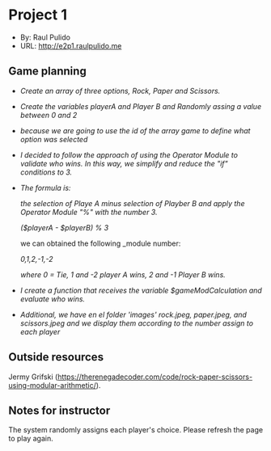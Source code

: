 # Project 1
+ By: Raul Pulido
+ URL: <http://e2p1.raulpulido.me>

## Game planning

+ _Create an array of three options, Rock, Paper and Scissors._
+ _Create the variables playerA and Player B and Randomly assing a value between 0 and 2_
+ _because we are going to use the id of the array game to define what option was selected_
+ _I decided to follow the approach of using the Operator Module to validate who wins. In this way, we simplify and reduce the "if" conditions to 3._
+ _The formula is:_
   
   _the selection of Playe A minus selection of Playber B and apply  the Operator Module "%" with the number 3._
    
  _($playerA - $playerB) % 3_
  
   we can obtained the following _module number:
  
  _0,1,2,-1,-2_
  
  _where  0 = Tie,  1 and -2  player A wins, 2 and -1 Player B wins._
+ _I create a function that receives the variable $gameModCalculation and evaluate who wins._
+ _Additional, we have en el folder 'images'  rock.jpeg, paper.jpeg, and scissors.jpeg and we display them according to the number assign to each player_


## Outside resources
Jermy Grifski  (https://therenegadecoder.com/code/rock-paper-scissors-using-modular-arithmetic/).


## Notes for instructor
The system randomly assigns each player's choice. Please refresh the page to play again.
